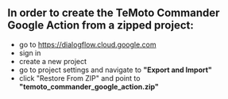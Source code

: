 ## In order to create the TeMoto Commander Google Action from a zipped project:
* go to https://dialogflow.cloud.google.com
* sign in
* create a new project
* go to project settings and navigate to **"Export and Import"**
* click "Restore From ZIP" and point to **"temoto_commander_google_action.zip"**
